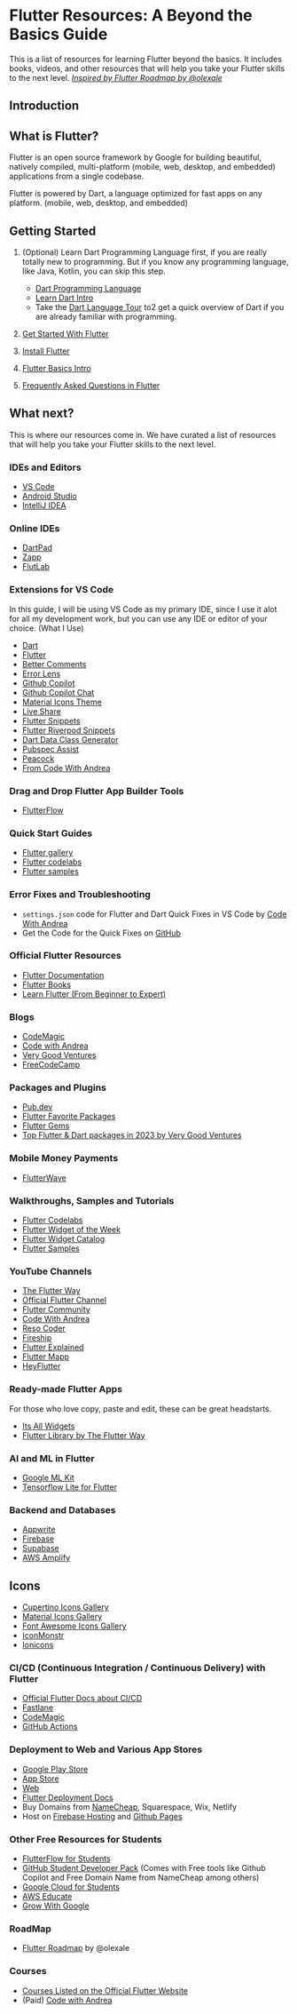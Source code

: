 # Flutter Resources: A Beyond the Basics Guide

This is a list of resources for learning Flutter beyond the basics. It includes books, videos, and other resources that will help you take your Flutter skills to the next level. _[Inspired by Flutter Roadmap by @olexale](https://github.com/capps096github/flutter_roadmap)_

## Introduction

## What is Flutter?

Flutter is an open source framework by Google for building beautiful, natively compiled, multi-platform (mobile, web, desktop, and embedded) applications from a single codebase.

Flutter is powered by Dart, a language optimized for fast apps on any platform.
(mobile, web, desktop, and embedded)

## Getting Started

1. (Optional) Learn Dart Programming Language first, if you are really totally new to programming. But if you know any programming language, like Java, Kotlin, you can skip this step.

    - [Dart Programming Language](https://dart.dev/guides)
    - [Learn Dart Intro](https://docs.flutter.dev/resources/bootstrap-into-dart)
    - Take the [Dart Language Tour](https://dart.dev/language) to2 get a quick overview of Dart if you are already familiar with programming.

2. [Get Started With Flutter](https://docs.flutter.dev/get-started/learn-more)
3. [Install Flutter](https://docs.flutter.dev/get-started/install)
4. [Flutter Basics Intro](https://medium.com/@developerjamiu/introducing-flutter-the-basics-to-get-you-started-726c7fef6b49)
5. [Frequently Asked Questions in Flutter](https://docs.flutter.dev/resources/faq)

## What next?

This is where our resources come in. We have curated a list of resources that will help you take your Flutter skills to the next level.

### IDEs and Editors

- [VS Code](https://code.visualstudio.com/)
- [Android Studio](https://developer.android.com/studio)
- [IntelliJ IDEA](https://www.jetbrains.com/idea/)

### Online IDEs

- [DartPad](https://dartpad.dev/)
- [Zapp](https://zapp.run/)
- [FlutLab](https://flutlab.io/)

### Extensions for VS Code

In this guide, I will be using VS Code as my primary IDE, since I use it alot for all my development work, but you can use any IDE or editor of your choice. (What I  Use)

- [Dart](https://marketplace.visualstudio.com/items?itemName=Dart-Code.dart-code)
- [Flutter](https://marketplace.visualstudio.com/items?itemName=Dart-Code.flutter)
- [Better Comments](https://marketplace.visualstudio.com/items?itemName=aaron-bond.better-comments)
- [Error Lens](https://marketplace.visualstudio.com/items?itemName=usernamehw.errorlens)
- [Github Copilot](https://marketplace.visualstudio.com/items?itemName=GitHub.copilot)
- [Github Copilot Chat](https://marketplace.visualstudio.com/items?itemName=GitHub.copilot-chat)
- [Material Icons Theme](https://marketplace.visualstudio.com/items?itemName=PKief.material-icon-theme)
- [Live Share](https://marketplace.visualstudio.com/items?itemName=MS-vsliveshare.vsliveshare)
- [Flutter Snippets](https://marketplace.visualstudio.com/items?itemName=Nash.awesome-flutter-snippets)
- [Flutter Riverpod Snippets](https://marketplace.visualstudio.com/items?itemName=robert-brunhage.flutter-riverpod-snippets)
- [Dart Data Class Generator](https://marketplace.visualstudio.com/items?itemName=ricardo-emerson.dart-data-class-tools)
- [Pubspec Assist](https://marketplace.visualstudio.com/items?itemName=jeroen-meijer.pubspec-assist)
- [Peacock](https://marketplace.visualstudio.com/items?itemName=johnpapa.vscode-peacock)
- [From Code With Andrea](https://codewithandrea.com/articles/vscode-shortcuts-extensions-settings-flutter-development/#vscode-extensions-for-flutter-development)

### Drag and Drop Flutter App Builder Tools

- [FlutterFlow](https://flutterflow.io/)

### Quick Start Guides

- [Flutter gallery](https://flutter-gallery-archive.web.app/)
- [Flutter codelabs](https://docs.flutter.dev/codelabs)
- [Flutter samples](https://flutter.github.io/samples/#)

### Error Fixes and Troubleshooting

- `settings.json` code for Flutter and Dart Quick Fixes in VS Code by [Code With Andrea](https://codewithandrea.com/articles/vscode-shortcuts-extensions-settings-flutter-development/#vscode-settings-for-flutter-development)
- Get the Code for the Quick Fixes on [GitHub](https://gist.github.com/capps096github/01fc0336e88ad347d2a805bfe368a45f)

### Official Flutter Resources

- [Flutter Documentation](https://flutter.dev/docs)
- [Flutter Books](https://docs.flutter.dev/resources/books)
- [Learn Flutter (From Beginner to Expert)](https://flutter.dev/learn)

### Blogs

- [CodeMagic](https://blog.codemagic.io/tags/flutter/)
- [Code with Andrea](https://codewithandrea.com/tags/flutter/)
- [Very Good Ventures](https://verygood.ventures/tags/flutter)
- [FreeCodeCamp](https://www.freecodecamp.org/news/tag/flutter/)

### Packages and Plugins

- [Pub.dev](https://pub.dev/)
- [Flutter Favorite Packages](https://pub.dev/packages?q=is%3Aflutter-favorite&sort=like)
- [Flutter Gems](https://fluttergems.dev/)
- [Top Flutter & Dart packages in 2023 by Very Good Ventures](https://verygood.ventures/blog/top-flutter-dart-packages)

### Mobile Money Payments

- [FlutterWave](https://pub.dev/packages/flutterwave_standard)

### Walkthroughs, Samples and Tutorials

- [Flutter Codelabs](https://docs.flutter.dev/codelabs)
- [Flutter Widget of the Week](https://www.youtube.com/playlist?list=PLjxrf2q8roU1quF6ny8oFHJ2gBdrYN_AK)
- [Flutter Widget Catalog](https://docs.flutter.dev/ui/widgets)
- [Flutter Samples](https://docs.flutter.dev/cookbook)

### YouTube Channels

- [The Flutter Way](https://www.youtube.com/@TheFlutterWay)
- [Official Flutter Channel](https://www.youtube.com/@flutterdev)
- [Flutter Community](https://www.youtube.com/@FlutterCommunity)
- [Code With Andrea](https://www.youtube.com/@CodeWithAndrea)
- [Reso Coder](https://www.youtube.com/@ResoCoder)
- [Fireship](https://www.youtube.com/@Fireship)
- [Flutter Explained](https://www.youtube.com/@FlutterExplained)
- [Flutter Mapp](https://www.youtube.com/@FlutterMapp)
- [HeyFlutter](https://www.youtube.com/@HeyFlutter)

### Ready-made Flutter Apps

For those who love copy, paste and edit, these can be great headstarts.

- [Its All Widgets](https://itsallwidgets.com/)
- [Flutter Library by The Flutter Way](https://www.flutterlibrary.com/)

### AI and ML in Flutter

- [Google ML Kit](https://pub.dev/packages/google_ml_kit)
- [Tensorflow Lite for Flutter](https://pub.dev/packages/tflite_flutter)

### Backend and Databases

- [Appwrite](https://appwrite.io/docs/quick-starts/flutter)
- [Firebase](https://firebase.google.com/docs/flutter/setup?platform=android#available-plugins)
- [Supabase](https://supabase.com/docs/guides/getting-started/quickstarts/flutter)
- [AWS Amplify](https://docs.amplify.aws/flutter/start/getting-started/introduction/)

## Icons

- [Cupertino Icons Gallery](https://cupertino-icons.web.app/)
- [Material Icons Gallery](https://fonts.google.com/icons)
- [Font Awesome Icons Gallery](https://fontawesome.com/icons)
- [IconMonstr](https://iconmonstr.com/)
- [Ionicons](https://ionic.io/ionicons)

### CI/CD (Continuous Integration / Continuous Delivery) with Flutter

- [Official Flutter Docs about CI/CD](https://docs.flutter.dev/deployment/cd)
- [Fastlane](https://docs.fastlane.tools/)
- [CodeMagic](https://flutterci.com/)
- [GitHub Actions](https://github.com/features/actions)

### Deployment to Web and Various App Stores

- [Google Play Store](https://developer.android.com/distribute)
- [App Store](https://docs.flutter.dev/deployment/ios)
- [Web](https://docs.flutter.dev/deployment/web)
- [Flutter Deployment Docs](https://docs.flutter.dev/deployment)
- Buy Domains from [NameCheap](https://www.namecheap.com/), Squarespace, Wix, Netlify
- Host on [Firebase Hosting](https://firebase.google.com/docs/hosting/frameworks/flutter) and [Github Pages](https://pages.github.com/)

### Other Free Resources for Students

- [FlutterFlow for Students](https://flutterflow.io/student-pricing)
- [GitHub Student Developer Pack](https://education.github.com/pack) (Comes with Free tools like Github Copilot and Free Domain Name from NameCheap among others)
- [Google Cloud for Students](https://cloud.google.com/edu)
- [AWS Educate](https://aws.amazon.com/education/awseducate/)
- [Grow With Google](https://grow.google/intl/ssa-en/)

### RoadMap

- [Flutter Roadmap](https://github.com/capps096github/flutter_roadmap) by @olexale

### Courses

- [Courses Listed on the Official Flutter Website](https://docs.flutter.dev/resources/courses)
- (Paid) [Code with Andrea](https://codewithandrea.com/courses/)
